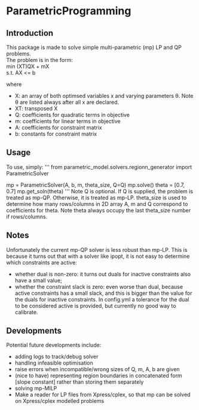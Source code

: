 # ParametricProgramming

## Introduction
This package is made to solve simple multi-parametric (mp) LP and QP problems. <br/>
The problem is in the form: <br/>
  min (XT)QX + mX <br/>
  s.t. AX <= b <br/>
  
where <br/>
- X: an array of both optimsed variables x and varying parameters θ. Note θ are listed always after all x are declared.
- XT: transposed X
- Q: coefficients for quadratic terms in objective
- m: coefficients for linear terms in objective
- A: coefficients for constraint matrix 
- b: constants for constraint matrix

## Usage
To use, simply:
'''
from parametric_model.solvers.regionn_generator import ParametricSolver

mp = ParametricSolver(A, b, m, theta_size, Q=Q)
mp.solve()
theta = [0.7, 0.7]
mp.get_soln(theta)
'''
Note Q is optional. If Q is supplied, the problem is treated as mp-QP. Otherwise, it is treated as mp-LP.
theta_size is used to determine how many rows/columns in 2D array A, m and Q correspond to coefficients for theta. Note theta always occupy the last theta_size number if rows/columns.

## Notes
Unfortunately the current mp-QP solver is less robust than mp-LP. This is because it turns out that with a solver like ipopt, it is not easy to determine which constraints are active:
- whether dual is non-zero: it turns out duals for inactive constraints also have a small value;
- whether the constraint slack is zero: even worse than dual, because active constraints has a small slack, and this is bigger than the value for the duals for inactive constraints.
In config.yml a tolerance for the dual to be considered active is provided, but currently no good way to calibrate.

## Developments
Potential future developments include:
- adding logs to track/debug solver
- handling infeasible optimisation
- raise errors when incompatible/wrong sizes of Q, m, A, b are given 
- (nice to have) representing region boundaries in concatenated form [slope constant] rather than storing them separately
- solving mp-MILP
- Make a reader for LP files from Xpress/cplex, so that mp can be solved on Xpress/cplex modelled problems
